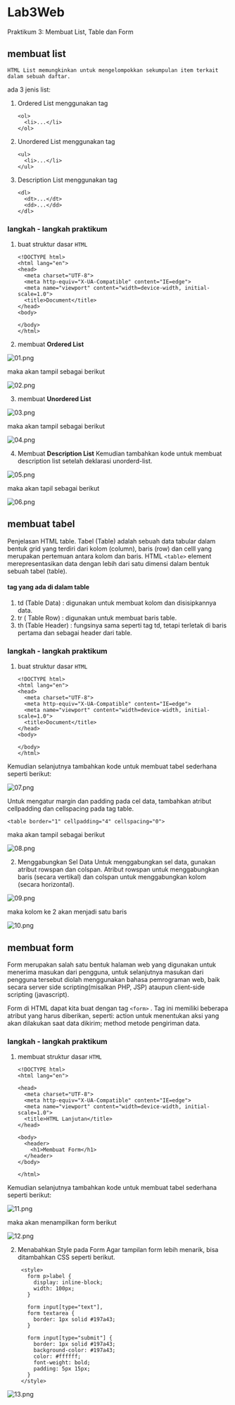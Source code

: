 # Lab3Web

Praktikum 3: Membuat List, Table dan Form

## membuat list

`HTML List memungkinkan untuk mengelompokkan sekumpulan item terkait dalam sebuah daftar.`

ada 3 jenis list:

1.  Ordered List
    menggunakan tag

        <ol>
          <li>...</li>
        </ol>

2.  Unordered List
    menggunakan tag

        <ul>
          <li>...</li>
        </ul>

3.  Description List
    menggunakan tag

        <dl>
          <dt>...</dt>
          <dd>...</dd>
        </dl>

### langkah - langkah praktikum

1.  buat struktur dasar `HTML`

        <!DOCTYPE html>
        <html lang="en">
        <head>
          <meta charset="UTF-8">
          <meta http-equiv="X-UA-Compatible" content="IE=edge">
          <meta name="viewport" content="width=device-width, initial-scale=1.0">
          <title>Document</title>
        </head>
        <body>

        </body>
        </html>

2.  membuat **Ordered List**

![01.png](img/01.png)

maka akan tampil sebagai berikut

![02.png](img/02.png)

3. membuat **Unordered List**

![03.png](img/03.png)

maka akan tampil sebagai berikut

![04.png](img/04.png)

4. Membuat **Description List**
   Kemudian tambahkan kode untuk membuat description list setelah deklarasi unorderd-list.

![05.png](img/05.png)

maka akan tapil sebagai berikut

![06.png](img/06.png)

## membuat tabel

Penjelasan HTML table. Tabel (Table) adalah sebuah data tabular dalam bentuk grid yang terdiri dari kolom (column), baris (row) dan celll yang merupakan pertemuan antara kolom dan baris. HTML `<table>` element merepresentasikan data dengan lebih dari satu dimensi dalam bentuk sebuah tabel (table).

#### tag yang ada di dalam table

1. td (Table Data) : digunakan untuk membuat kolom dan disisipkannya data.
2. tr ( Table Row) : digunakan untuk membuat baris table.
3. th (Table Header) : fungsinya sama seperti tag td, tetapi terletak di baris pertama dan sebagai header dari table.

### langkah - langkah praktikum

1.  buat struktur dasar `HTML`

        <!DOCTYPE html>
        <html lang="en">
        <head>
          <meta charset="UTF-8">
          <meta http-equiv="X-UA-Compatible" content="IE=edge">
          <meta name="viewport" content="width=device-width, initial-scale=1.0">
          <title>Document</title>
        </head>
        <body>

        </body>
        </html>

Kemudian selanjutnya tambahkan kode untuk membuat tabel sederhana seperti berikut:

![07.png](img/07.png)

Untuk mengatur margin dan padding pada cel data, tambahkan atribut cellpadding dan cellspacing pada tag table.

    <table border="1" cellpadding="4" cellspacing="0">

maka akan tampil sebagai berikut

![08.png](img/08.png)

2. Menggabungkan Sel Data
   Untuk menggabungkan sel data, gunakan atribut rowspan dan colspan. Atribut rowspan untuk menggabungkan baris (secara vertikal) dan colspan untuk menggabungkan kolom (secara horizontal).

![09.png](img/09.png)

maka kolom ke 2 akan menjadi satu baris

![10.png](img/10.png)

## membuat form

Form merupakan salah satu bentuk halaman web yang digunakan untuk menerima masukan dari pengguna, untuk selanjutnya masukan dari pengguna tersebut diolah menggunakan bahasa pemrograman web, baik secara server side scripting(misalkan PHP, JSP) ataupun client-side scripting (javascript). 

Form di HTML dapat kita buat dengan tag `<form>` . Tag ini memiliki beberapa atribut yang harus diberikan, seperti: action untuk menentukan aksi yang akan dilakukan saat data dikirim; method metode pengiriman data.

### langkah - langkah praktikum

1.  membuat struktur dasar `HTML`

        <!DOCTYPE html>
        <html lang="en">

        <head>
          <meta charset="UTF-8">
          <meta http-equiv="X-UA-Compatible" content="IE=edge">
          <meta name="viewport" content="width=device-width, initial-scale=1.0">
          <title>HTML Lanjutan</title>
        </head>

        <body>
          <header>
            <h1>Membuat Form</h1>
          </header>
        </body>

        </html>

Kemudian selanjutnya tambahkan kode untuk membuat tabel sederhana seperti berikut:

![11.png](img/11.png)

maka akan menampilkan form berikut

![12.png](img/12.png)

2. Menabahkan Style pada Form
Agar tampilan form lebih menarik, bisa ditambahkan CSS seperti berikut.

        <style>
          form p>label {
            display: inline-block;
            width: 100px;
          }

          form input[type="text"],
          form textarea {
            border: 1px solid #197a43;
          }

          form input[type="submit"] {
            border: 1px solid #197a43;
            background-color: #197a43;
            color: #ffffff;
            font-weight: bold;
            padding: 5px 15px;
          }
        </style>

![13.png](img/13.png)